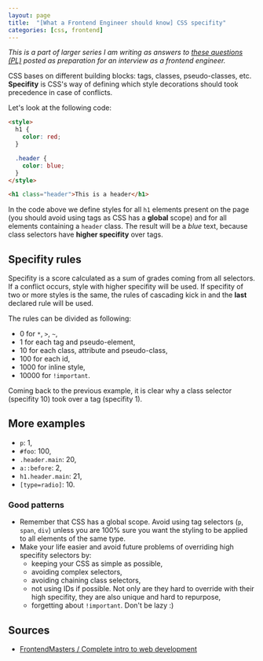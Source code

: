 ```yaml
---
layout: page
title:  "[What a Frontend Engineer should know] CSS specifity"
categories: [css, frontend]
---
```


*This is a part of larger series I am writing as answers to [these questions (PL)](https://solutionchaser.com/rekrutacja-na-front-end-developera-porady-pytania/) posted as preparation for an interview as a frontend engineer.*

CSS bases on different building blocks: tags, classes, pseudo-classes, etc. **Specifity** is CSS's way of defining which style decorations should took precedence in case of conflicts.

<!--more-->

Let's look at the following code:

```html
<style>
  h1 {
    color: red;
  }

  .header {
    color: blue;
  }
</style>

<h1 class="header">This is a header</h1>
```

In the code above we define styles for all `h1` elements present on the page (you should avoid using tags as CSS has a **global** scope) and for all elements containing a `header` class. The result will be a *blue* text, because class selectors have **higher specifity** over tags.

## Specifity rules

Specifity is a score calculated as a sum of grades coming from all selectors. If a conflict occurs, style with higher specifity will be used. If specifity of two or more styles is the same, the rules of cascading kick in and the **last** declared rule will be used.

The rules can be divided as following:

- 0 for `*`, `>`, `~`,
- 1 for each tag and pseudo-element,
- 10 for each class, attribute and pseudo-class,
- 100 for each id,
- 1000 for inline style,
- 10000 for `!important`.

Coming back to the previous example, it is clear why a class selector (specifity 10) took over a tag (specifity 1).

## More examples

- `p`: 1,
- `#foo`: 100,
- `.header.main`: 20,
- `a::before`: 2,
- `h1.header.main`: 21,
- `[type=radio]`: 10.

### Good patterns

- Remember that CSS has a global scope. Avoid using tag selectors (`p`, `span`, `div`) unless you are 100% sure you want the styling to be applied to all elements of the same type.
- Make your life easier and avoid future problems of overriding high specifity selectors by:
  - keeping your CSS as simple as possible,
  - avoiding complex selectors,
  - avoiding chaining class selectors,
  - not using IDs if possible. Not only are they hard to override with their high specifity, they are also unique and hard to repurpose,
  - forgetting about `!important`. Don't be lazy :)

## Sources

- [FrontendMasters / Complete intro to web development](https://frontendmasters.com/courses/web-development-v2/)
